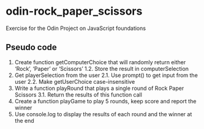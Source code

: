 # odin-rock_paper_scissors
Exercise for the Odin Project on JavaScript foundations

## Pseudo code
1. Create function getComputerChoice that will randomly return either ‘Rock’, ‘Paper’ or ‘Scissors’
1.2. Store the result in computerSelection
2. Get playerSelection from the user
2.1. Use prompt() to get input from the user
2.2. Make getUserChoice case-insensitive
3. Write a function playRound that plays a single round of Rock Paper Scissors
3.1. Return the results of this function call
4. Create a function playGame to play 5 rounds, keep score and report the winner
5. Use console.log to display the results of each round and the winner at the end